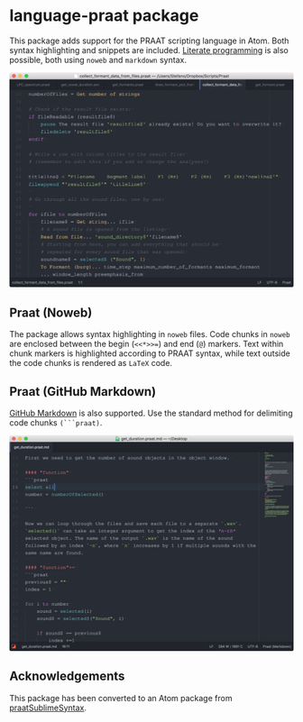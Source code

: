 # language-praat package

This package adds support for the PRAAT scripting language in Atom. Both syntax highlighting and snippets are included. [Literate programming](http://www.literateprogramming.com) is also possible, both using `noweb` and `markdown` syntax.

![praat-syntax](praat-syntax.png?raw=true)

## Praat (Noweb)

The package allows syntax highlighting in `noweb` files. Code chunks in `noweb` are enclosed between the begin (`<<*>>=`) and end (`@`) markers.
Text within chunk markers is highlighted according to PRAAT syntax, while text outside the code chunks is rendered as `LaTeX` code.

## Praat (GitHub Markdown)

[GitHub Markdown](https://guides.github.com/features/mastering-markdown/) is also supported. Use the standard method for delimiting code chunks ````(```praat)````.

![praat-markdown](praat-markdown.png?raw=true)

## Acknowledgements

This package has been converted to an Atom package from [praatSublimeSyntax](https://github.com/mauriciofigueroa/praatSublimeSyntax.git).
